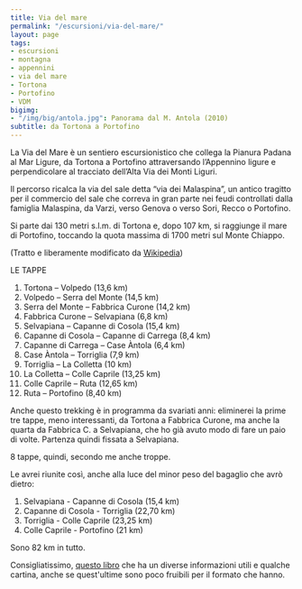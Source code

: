 ```yaml
---
title: Via del mare
permalink: "/escursioni/via-del-mare/"
layout: page
tags:
- escursioni
- montagna
- appennini
- via del mare
- Tortona
- Portofino
- VDM
bigimg:
- "/img/big/antola.jpg": Panorama dal M. Antola (2010)
subtitle: da Tortona a Portofino
---
```


La Via del Mare è un sentiero escursionistico che collega la Pianura Padana al Mar Ligure, da Tortona a Portofino attraversando l’Appennino ligure e perpendicolare al tracciato dell’Alta Via dei Monti Liguri.

Il percorso ricalca la via del sale detta “via dei Malaspina”, un antico tragitto per il commercio del sale che correva in gran parte nei feudi controllati dalla famiglia Malaspina, da Varzi, verso Genova o verso Sori, Recco o Portofino.

Si parte dai 130 metri s.l.m. di Tortona e, dopo 107 km, si raggiunge il mare di Portofino, toccando la quota massima di 1700 metri sul Monte Chiappo.


(Tratto e liberamente modificato da [Wikipedia](https://it.wikipedia.org/wiki/Via_del_Mare_(sentiero)))


LE TAPPE

1. Tortona – Volpedo (13,6 km)
2. Volpedo – Serra del Monte (14,5 km)
3. Serra del Monte – Fabbrica Curone (14,2 km)
4. Fabbrica Curone – Selvapiana (6,8 km)
5. Selvapiana – Capanne di Cosola (15,4 km)
6. Capanne di Cosola – Capanne di Carrega (8,4 km)
7. Capanne di Carrega – Case Àntola (6,4 km)
8. Case Àntola – Torriglia (7,9 km)
9. Torriglia – La Colletta (10 km)
10. La Colletta – Colle Caprile (13,25 km)
11. Colle Caprile – Ruta (12,65 km)
12. Ruta – Portofino (8,40 km)

Anche questo trekking è in programma da svariati anni: eliminerei la prime tre tappe, meno interessanti, da Tortona a Fabbrica Curone, ma anche la quarta da Fabbrica C. a Selvapiana, che ho già avuto modo di fare un paio di volte. Partenza quindi fissata a Selvapiana.

8 tappe, quindi, secondo me anche troppe.

Le avrei riunite così, anche alla luce del minor peso del bagaglio che avrò dietro:
1) Selvapiana - Capanne di Cosola (15,4 km)
2) Capanne di Cosola - Torriglia (22,70 km)
3) Torriglia - Colle Caprile (23,25 km)
4) Colle Caprile - Portofino (21 km)

Sono 82 km in tutto.

Consigliatissimo, [questo libro](http://emporio.parks.it/product_info.php?products_id=505) che ha un diverse informazioni utili e qualche cartina, anche se quest'ultime sono poco fruibili per il formato che hanno.
